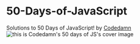 # 50-Days-of-JavaScript
Solutions to 50 Days of JavaScript! by [Codedamn](https://codedamn.com/)
![this is Codedamn's 50 days of JS's cover image](https://user-images.githubusercontent.com/64855541/141643232-35ba903e-2ea4-40a4-93e0-b756c36104b8.png)
